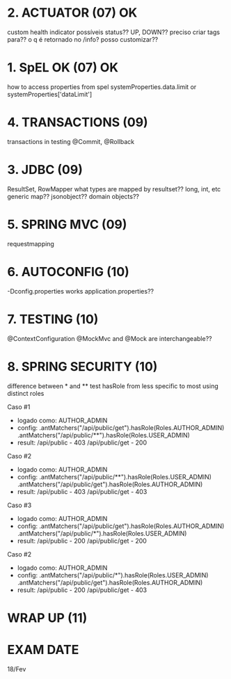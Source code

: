 # 2. ACTUATOR (07) OK
custom health indicator
possíveis status??
UP, DOWN??
preciso criar tags para??
o q é retornado no /info? posso customizar??

# 1. SpEL OK (07) OK
how to access properties from spel
systemProperties.data.limit 
or
systemProperties['dataLimit']

# 4. TRANSACTIONS (09)
transactions in testing
@Commit, @Rollback

# 3. JDBC (09)
ResultSet, RowMapper
what types are mapped by resultset??
long, int, etc
generic map??
jsonobject??
domain objects??

# 5. SPRING MVC (09)
requestmapping

# 6. AUTOCONFIG (10)
-Dconfig.properties works application.properties??

# 7. TESTING (10)
@ContextConfiguration
@MockMvc and @Mock are interchangeable??

# 8. SPRING SECURITY (10)
difference between * and **
test hasRole from less specific to most using distinct roles

Caso #1
- logado como: 
	AUTHOR_ADMIN
- config:
	.antMatchers("/api/public/get").hasRole(Roles.AUTHOR_ADMIN)
	.antMatchers("/api/public/**").hasRole(Roles.USER_ADMIN)
- result:
	/api/public     - 403
	/api/public/get - 200

Caso #2
- logado como: 
	AUTHOR_ADMIN
- config:
	.antMatchers("/api/public/**").hasRole(Roles.USER_ADMIN)
	.antMatchers("/api/public/get").hasRole(Roles.AUTHOR_ADMIN)	
- result:
	/api/public     - 403
	/api/public/get - 403
	
Caso #3
- logado como: 
	AUTHOR_ADMIN
- config:
	.antMatchers("/api/public/get").hasRole(Roles.AUTHOR_ADMIN)
	.antMatchers("/api/public/*").hasRole(Roles.USER_ADMIN)
- result:
	/api/public     - 200
	/api/public/get - 200
	
Caso #2
- logado como: 
	AUTHOR_ADMIN
- config:
	.antMatchers("/api/public/*").hasRole(Roles.USER_ADMIN)
	.antMatchers("/api/public/get").hasRole(Roles.AUTHOR_ADMIN)	
- result:
	/api/public     - 200
	/api/public/get - 403

# WRAP UP (11)

# EXAM DATE
18/Fev